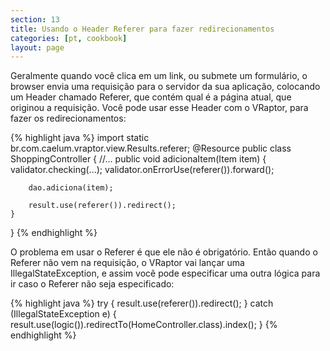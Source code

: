 ```yaml
---
section: 13
title: Usando o Header Referer para fazer redirecionamentos
categories: [pt, cookbook]
layout: page
---
```


Geralmente quando você clica em um link, ou submete um formulário, o browser envia uma requisição para o servidor da sua aplicação, colocando um Header chamado Referer, que contém qual é a página atual, que originou a requisição.
Você pode usar esse Header com o VRaptor, para fazer os redirecionamentos:

{% highlight java %}
import static br.com.caelum.vraptor.view.Results.referer;
@Resource
public class ShoppingController {
    //...
    public void adicionaItem(Item item) {
        validator.checking(...);
        validator.onErrorUse(referer()).forward();

        dao.adiciona(item);

        result.use(referer()).redirect();
    }
}
{% endhighlight %}

O problema em usar o Referer é que ele não é obrigatório. Então quando o Referer não vem na requisição, o VRaptor vai lançar uma IllegalStateException, e assim você pode especificar uma outra lógica para ir caso o Referer não seja especificado:

{% highlight java %}
try {
    result.use(referer()).redirect();
} catch (IllegalStateException e) {
    result.use(logic()).redirectTo(HomeController.class).index();
}
{% endhighlight %}
